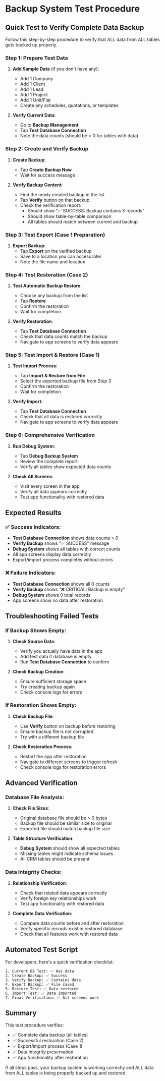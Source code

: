 # Backup System Test Procedure

## Quick Test to Verify Complete Data Backup

Follow this step-by-step procedure to verify that ALL data from ALL tables gets backed up properly.

### Step 1: Prepare Test Data
1. **Add Sample Data** (if you don't have any):
   - Add 1 Company
   - Add 1 Client  
   - Add 1 Lead
   - Add 1 Project
   - Add 1 Unit/Flat
   - Create any schedules, quotations, or templates

2. **Verify Current Data**:
   - Go to **Backup Management**
   - Tap **Test Database Connection**
   - Note the data counts (should be > 0 for tables with data)

### Step 2: Create and Verify Backup
1. **Create Backup**:
   - Tap **Create Backup Now**
   - Wait for success message

2. **Verify Backup Content**:
   - Find the newly created backup in the list
   - Tap **Verify** button on that backup
   - Check the verification report:
     - Should show "✅ SUCCESS: Backup contains X records"
     - Should show table-by-table comparison
     - All tables should match between current and backup

### Step 3: Test Export (Case 1 Preparation)
1. **Export Backup**:
   - Tap **Export** on the verified backup
   - Save to a location you can access later
   - Note the file name and location

### Step 4: Test Restoration (Case 2)
1. **Test Automatic Backup Restore**:
   - Choose any backup from the list
   - Tap **Restore**
   - Confirm the restoration
   - Wait for completion

2. **Verify Restoration**:
   - Tap **Test Database Connection**
   - Check that data counts match the backup
   - Navigate to app screens to verify data appears

### Step 5: Test Import & Restore (Case 1)
1. **Test Import Process**:
   - Tap **Import & Restore from File**
   - Select the exported backup file from Step 3
   - Confirm the restoration
   - Wait for completion

2. **Verify Import**:
   - Tap **Test Database Connection**
   - Check that all data is restored correctly
   - Navigate to app screens to verify data appears

### Step 6: Comprehensive Verification
1. **Run Debug System**:
   - Tap **Debug Backup System**
   - Review the complete report
   - Verify all tables show expected data counts

2. **Check All Screens**:
   - Visit every screen in the app
   - Verify all data appears correctly
   - Test app functionality with restored data

## Expected Results

### ✅ Success Indicators:
- **Test Database Connection** shows data counts > 0
- **Verify Backup** shows "✅ SUCCESS" message
- **Debug System** shows all tables with correct counts
- All app screens display data correctly
- Export/import process completes without errors

### ❌ Failure Indicators:
- **Test Database Connection** shows all 0 counts
- **Verify Backup** shows "❌ CRITICAL: Backup is empty"
- **Debug System** shows 0 total records
- App screens show no data after restoration

## Troubleshooting Failed Tests

### If Backup Shows Empty:
1. **Check Source Data**:
   - Verify you actually have data in the app
   - Add test data if database is empty
   - Run **Test Database Connection** to confirm

2. **Check Backup Creation**:
   - Ensure sufficient storage space
   - Try creating backup again
   - Check console logs for errors

### If Restoration Shows Empty:
1. **Check Backup File**:
   - Use **Verify** button on backup before restoring
   - Ensure backup file is not corrupted
   - Try with a different backup file

2. **Check Restoration Process**:
   - Restart the app after restoration
   - Navigate to different screens to trigger refresh
   - Check console logs for restoration errors

## Advanced Verification

### Database File Analysis:
1. **Check File Sizes**:
   - Original database file should be > 0 bytes
   - Backup file should be similar size to original
   - Exported file should match backup file size

2. **Table Structure Verification**:
   - **Debug System** should show all expected tables
   - Missing tables might indicate schema issues
   - All CRM tables should be present

### Data Integrity Checks:
1. **Relationship Verification**:
   - Check that related data appears correctly
   - Verify foreign key relationships work
   - Test app functionality with restored data

2. **Complete Data Verification**:
   - Compare data counts before and after restoration
   - Verify specific records exist in restored database
   - Check that all features work with restored data

## Automated Test Script

For developers, here's a quick verification checklist:

```
1. Current DB Test: ✅ Has data
2. Create Backup: ✅ Success
3. Verify Backup: ✅ Contains data
4. Export Backup: ✅ File saved
5. Restore Test: ✅ Data restored
6. Import Test: ✅ Data imported
7. Final Verification: ✅ All screens work
```

## Summary

This test procedure verifies:
- ✅ Complete data backup (all tables)
- ✅ Successful restoration (Case 2)
- ✅ Export/import process (Case 1)
- ✅ Data integrity preservation
- ✅ App functionality after restoration

If all steps pass, your backup system is working correctly and ALL data from ALL tables is being properly backed up and restored.
